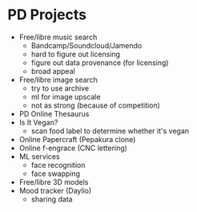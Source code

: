 PD Projects
===

* Free/libre music search
  - Bandcamp/Soundcloud/Jamendo
  - hard to figure out licensing
  - figure out data provenance (for licensing)
  - broad appeal
* Free/libre image search
  - try to use archive
  - ml for image upscale
  - not as strong (because of competition)
* PD Online Thesaurus
* Is It Vegan?
  - scan food label to determine whether it's vegan
* Online Papercraft (Pepakura clone)
* Online f-engrace (CNC lettering)
* ML services
  - face recognition
  - face swapping
* Free/libre 3D models
* Mood tracker (Daylio)
  - sharing data

